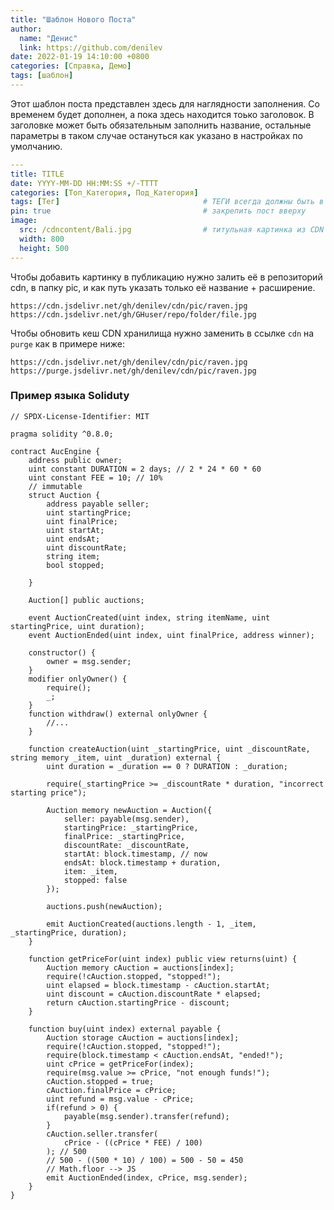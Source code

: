 ```yaml
---
title: "Шаблон Нового Поста"
author:
  name: "Денис"
  link: https://github.com/denilev
date: 2022-01-19 14:10:00 +0800
categories: [Справка, Демо]
tags: [шаблон]
---
```


Этот шаблон поста представлен здесь для наглядности заполнения. Со временем будет дополнен, а пока здесь находится тоько заголовок. В заголовке может быть обязательным заполнить название, остальные параметры в таком случае остануться как указано в настройках по умолчанию. 


```yaml
---
title: TITLE
date: YYYY-MM-DD HH:MM:SS +/-TTTT
categories: [Топ_Категория, Под_Категория]
tags: [Тег]                                # ТЕГИ всегда должны быть в нижнем регистре
pin: true                                  # закрепить пост вверху
image:
  src: /cdncontent/Bali.jpg                # титульная картинка из CDN хранилища
  width: 800
  height: 500
---
```


Чтобы добавить картинку в публикацию нужно залить её в репозиторий cdn, в папку pic, и как путь указать только её название + расширение.

```
https://cdn.jsdelivr.net/gh/denilev/cdn/pic/raven.jpg
https://cdn.jsdelivr.net/gh/GHuser/repo/folder/file.jpg
```
Чтобы обновить кеш CDN хранилища нужно заменить в ссылке `cdn` на `purge` как в примере ниже:
```
https://cdn.jsdelivr.net/gh/denilev/cdn/pic/raven.jpg
https://purge.jsdelivr.net/gh/denilev/cdn/pic/raven.jpg
```

### Пример языка Soliduty

```solidity
// SPDX-License-Identifier: MIT

pragma solidity ^0.8.0;

contract AucEngine {
    address public owner;
    uint constant DURATION = 2 days; // 2 * 24 * 60 * 60
    uint constant FEE = 10; // 10%
    // immutable
    struct Auction {
        address payable seller;
        uint startingPrice;
        uint finalPrice;
        uint startAt;
        uint endsAt;
        uint discountRate;
        string item;
        bool stopped;
        
    }

    Auction[] public auctions;

    event AuctionCreated(uint index, string itemName, uint startingPrice, uint duration);
    event AuctionEnded(uint index, uint finalPrice, address winner);

    constructor() {
        owner = msg.sender;
    }
    modifier onlyOwner() {
        require();
        _;
    }
    function withdraw() external onlyOwner {
        //...
    }

    function createAuction(uint _startingPrice, uint _discountRate, string memory _item, uint _duration) external {
        uint duration = _duration == 0 ? DURATION : _duration;

        require(_startingPrice >= _discountRate * duration, "incorrect starting price");

        Auction memory newAuction = Auction({
            seller: payable(msg.sender),
            startingPrice: _startingPrice,
            finalPrice: _startingPrice,
            discountRate: _discountRate,
            startAt: block.timestamp, // now
            endsAt: block.timestamp + duration,
            item: _item,
            stopped: false
        });

        auctions.push(newAuction);

        emit AuctionCreated(auctions.length - 1, _item, _startingPrice, duration);
    }

    function getPriceFor(uint index) public view returns(uint) {
        Auction memory cAuction = auctions[index];
        require(!cAuction.stopped, "stopped!");
        uint elapsed = block.timestamp - cAuction.startAt;
        uint discount = cAuction.discountRate * elapsed;
        return cAuction.startingPrice - discount;
    }

    function buy(uint index) external payable {
        Auction storage cAuction = auctions[index];
        require(!cAuction.stopped, "stopped!");
        require(block.timestamp < cAuction.endsAt, "ended!");
        uint cPrice = getPriceFor(index);
        require(msg.value >= cPrice, "not enough funds!");
        cAuction.stopped = true;
        cAuction.finalPrice = cPrice;
        uint refund = msg.value - cPrice;
        if(refund > 0) {
            payable(msg.sender).transfer(refund);
        }
        cAuction.seller.transfer(
            cPrice - ((cPrice * FEE) / 100)
        ); // 500
        // 500 - ((500 * 10) / 100) = 500 - 50 = 450
        // Math.floor --> JS
        emit AuctionEnded(index, cPrice, msg.sender);
    }
}
```
